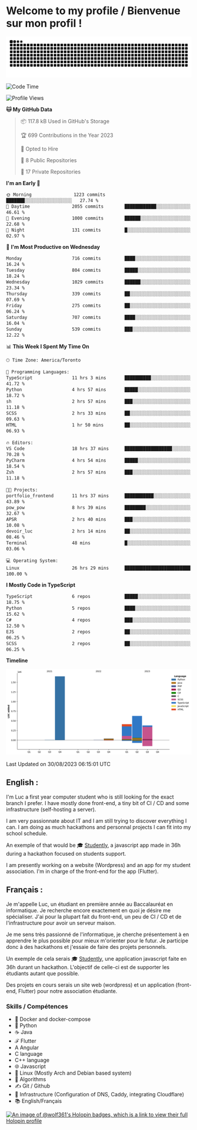 # Welcome to my profile / Bienvenue sur mon profil !

![snake gif](https://github.com/wolf-361/wolf-361/blob/output/github-contribution-grid-snake.svg)

<!--START_SECTION:waka-->
![Code Time](http://img.shields.io/badge/Code%20Time-305%20hrs%2032%20mins-blue)

![Profile Views](http://img.shields.io/badge/Profile%20Views-0-blue)

**🐱 My GitHub Data** 

> 📦 117.8 kB Used in GitHub's Storage 
 > 
> 🏆 699 Contributions in the Year 2023
 > 
> 💼 Opted to Hire
 > 
> 📜 8 Public Repositories 
 > 
> 🔑 17 Private Repositories 
 > 
**I'm an Early 🐤** 

```text
🌞 Morning                1223 commits        ███████░░░░░░░░░░░░░░░░░░   27.74 % 
🌆 Daytime                2055 commits        ████████████░░░░░░░░░░░░░   46.61 % 
🌃 Evening                1000 commits        ██████░░░░░░░░░░░░░░░░░░░   22.68 % 
🌙 Night                  131 commits         █░░░░░░░░░░░░░░░░░░░░░░░░   02.97 % 
```
📅 **I'm Most Productive on Wednesday** 

```text
Monday                   716 commits         ████░░░░░░░░░░░░░░░░░░░░░   16.24 % 
Tuesday                  804 commits         █████░░░░░░░░░░░░░░░░░░░░   18.24 % 
Wednesday                1029 commits        ██████░░░░░░░░░░░░░░░░░░░   23.34 % 
Thursday                 339 commits         ██░░░░░░░░░░░░░░░░░░░░░░░   07.69 % 
Friday                   275 commits         ██░░░░░░░░░░░░░░░░░░░░░░░   06.24 % 
Saturday                 707 commits         ████░░░░░░░░░░░░░░░░░░░░░   16.04 % 
Sunday                   539 commits         ███░░░░░░░░░░░░░░░░░░░░░░   12.22 % 
```


📊 **This Week I Spent My Time On** 

```text
🕑︎ Time Zone: America/Toronto

💬 Programming Languages: 
TypeScript               11 hrs 3 mins       ██████████░░░░░░░░░░░░░░░   41.72 % 
Python                   4 hrs 57 mins       █████░░░░░░░░░░░░░░░░░░░░   18.72 % 
sh                       2 hrs 57 mins       ███░░░░░░░░░░░░░░░░░░░░░░   11.18 % 
SCSS                     2 hrs 33 mins       ██░░░░░░░░░░░░░░░░░░░░░░░   09.63 % 
HTML                     1 hr 50 mins        ██░░░░░░░░░░░░░░░░░░░░░░░   06.93 % 

🔥 Editors: 
VS Code                  18 hrs 37 mins      ██████████████████░░░░░░░   70.28 % 
PyCharm                  4 hrs 54 mins       █████░░░░░░░░░░░░░░░░░░░░   18.54 % 
Zsh                      2 hrs 57 mins       ███░░░░░░░░░░░░░░░░░░░░░░   11.18 % 

🐱‍💻 Projects: 
portfolio_frontend       11 hrs 37 mins      ███████████░░░░░░░░░░░░░░   43.89 % 
pow_pow                  8 hrs 39 mins       ████████░░░░░░░░░░░░░░░░░   32.67 % 
APSR                     2 hrs 40 mins       ███░░░░░░░░░░░░░░░░░░░░░░   10.08 % 
devoir_luc               2 hrs 14 mins       ██░░░░░░░░░░░░░░░░░░░░░░░   08.46 % 
Terminal                 48 mins             █░░░░░░░░░░░░░░░░░░░░░░░░   03.06 % 

💻 Operating System: 
Linux                    26 hrs 29 mins      █████████████████████████   100.00 % 
```

**I Mostly Code in TypeScript** 

```text
TypeScript               6 repos             █████░░░░░░░░░░░░░░░░░░░░   18.75 % 
Python                   5 repos             ████░░░░░░░░░░░░░░░░░░░░░   15.62 % 
C#                       4 repos             ███░░░░░░░░░░░░░░░░░░░░░░   12.50 % 
EJS                      2 repos             ██░░░░░░░░░░░░░░░░░░░░░░░   06.25 % 
SCSS                     2 repos             ██░░░░░░░░░░░░░░░░░░░░░░░   06.25 % 
```



**Timeline**

![Lines of Code chart](https://raw.githubusercontent.com/wolf-361/wolf-361/main/assets/bar_graph.png)


 Last Updated on 30/08/2023 06:15:01 UTC
<!--END_SECTION:waka-->

## English : 

I'm Luc a first year computer student who is still looking for the exact branch I prefer. I have mostly done front-end, a tiny bit of CI / CD and some infrastructure (self-hosting a server).

I am very passionnate about IT and I am still trying to discover everything I can. I am doing as much hackathons and personnal projects I can fit into my school schedule.

An exemple of that would be 🎓 [Studently](https://github.com/wolf-361/Studently-CodeJam12), a javascript app made in 36h during a hackathon focused on students support.

I am presently working on a website (Wordpress) and an app for my student association. I'm in charge of the front-end for the app (Flutter).

## Français :

Je m'appelle Luc, un étudiant en première année au Baccalauréat en informatique. Je recherche encore exactement en quoi je désire me spécialiser. J'ai pour la plupart fait du front-end, un peu de CI / CD et de l'infrastructure pour avoir un serveur maison.

Je me sens très passionné de l'informatique, je cherche présentement à en apprendre le plus possible pour mieux m'orienter pour le futur. Je participe donc à des hackathons et j'essaie de faire des projets personnels.

Un exemple de cela serais 🎓 [Studently](https://github.com/wolf-361/Studently-CodeJam12), une application javascript faite en 36h durant un hackathon. L'objectif de celle-ci est de supporter les étudiants autant que possible.

Des projets en cours serais un site web (wordpress) et un application (front-end, Flutter) pour notre association étudiante.

###  Skills / Compétences

* 🐋 Docker and docker-compose
* 🐍 Python
* ☕ Java
* ℱ Flutter
* A Angular
* C language
* C++ language
* 🌐 Javascript
* 🐧 Linux (Mostly Arch and Debian based system)
* 🧩 Algorithms
* ✍️ Git / Github
* 📜 Infrastructure (Configuration of DNS, Caddy, integrating Cloudflare)
* 📚 English/Français

[![An image of @wolf361's Holopin badges, which is a link to view their full Holopin profile](https://holopin.me/wolf361)](https://holopin.io/@wolf361)


